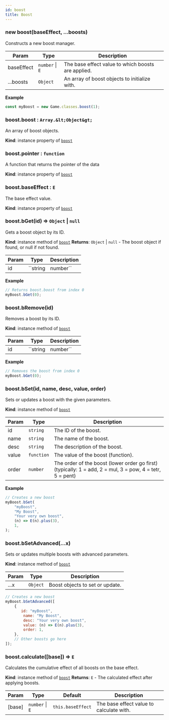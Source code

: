 ```yaml
---
id: boost
title: Boost
---
```

### new boost(baseEffect, ...boosts)
Constructs a new boost manager.


| Param | Type | Description |
| --- | --- | --- |
| baseEffect | ``number`` \| ``E`` | The base effect value to which boosts are applied. |
| ...boosts | ``Object`` | An array of boost objects to initialize with. |

**Example**
```js
const myBoost = new Game.classes.boost(1);
```
<a name="boost+boost"></a>

### boost.boost : ``Array.&lt;Object&gt;``
An array of boost objects.

**Kind**: instance property of [``boost``](#boost)
<a name="boost+pointer"></a>

### boost.pointer : ``function``
A function that returns the pointer of the data

**Kind**: instance property of [``boost``](#boost)
<a name="boost+baseEffect"></a>

### boost.baseEffect : ``E``
The base effect value.

**Kind**: instance property of [``boost``](#boost)
<a name="boost+bGet"></a>

### boost.bGet(id) ⇒ ``Object`` \| ``null``
Gets a boost object by its ID.

**Kind**: instance method of [``boost``](#boost)
**Returns**: ``Object`` \| ``null`` - The boost object if found, or null if not found.

| Param | Type | Description |
| --- | --- | --- |
| id | ``string|number`` | The ID of the boost to retrieve. |

**Example**
```js
// Returns boost.boost from index 0
myBoost.bGet(0);
```

<a name="boost+bRemove"></a>

### boost.bRemove(id)
Removes a boost by its ID.

**Kind**: instance method of [``boost``](#boost)

| Param | Type | Description |
| --- | --- | --- |
| id | ``string|number`` | The ID of the boost to remove. |

**Example**
```js
// Removes the boost from index 0
myBoost.bGet(0);
```

<a name="boost+bSet"></a>

### boost.bSet(id, name, desc, value, order)
Sets or updates a boost with the given parameters.

**Kind**: instance method of [``boost``](#boost)

| Param | Type | Description |
| --- | --- | --- |
| id | ``string`` | The ID of the boost. |
| name | ``string`` | The name of the boost. |
| desc | ``string`` | The description of the boost. |
| value | ``function`` | The value of the boost (function). |
| order | ``number`` | The order of the boost (lower order go first) (typically: 1 = add, 2 = mul, 3 = pow, 4 = tetr, 5 = pent) |

**Example**
```js
// Creates a new boost
myBoost.bSet(
    "myBoost",
    "My Boost",
    "Your very own boost",
    (n) => E(n).plus(3),
    1,
);
```

<a name="boost+bSetAdvanced"></a>

### boost.bSetAdvanced(...x)
Sets or updates multiple boosts with advanced parameters.

**Kind**: instance method of [``boost``](#boost)

| Param | Type | Description |
| --- | --- | --- |
| ...x | ``Object`` | Boost objects to set or update. |

```js
// Creates a new boost
myBoost.bSetAdvanced([
    {
       id: "myBoost",
        name: "My Boost",
        desc: "Your very own boost",
        value: (n) => E(n).plus(3),
        order: 1, 
    },
    // Other boosts go here
]);
```

<a name="boost+calculate"></a>

### boost.calculate([base]) ⇒ ``E``
Calculates the cumulative effect of all boosts on the base effect.

**Kind**: instance method of [``boost``](#boost)
**Returns**: ``E`` - The calculated effect after applying boosts.

| Param | Type | Default | Description |
| --- | --- | --- | --- |
| [base] | ``number`` \| ``E`` | ``this.baseEffect`` | The base effect value to calculate with. |


<!---
```javascript
const myBoost = new Game.classes.boost(100, {
  id: "reallyCoolBoost124",
  name: "buff this",
  desc: "really cool lol",
  type: "add",
  value: E(124),
});
const myBoost = new Game.classes.boost(1, pointer, myBoost);
```

## Methods

### `bGet(id)`

Gets a boost object by its ID.

-   **Parameters:**

    -   `id`: The ID of the boost to retrieve.

-   **Returns:**
    -   The boost object if found, or `null` if not found.

### `bRemove(id)`

Removes a boost by its ID.

-   **Parameters:**
    -   `id`: The ID of the boost to remove.

### `bSet(id, name, desc, value, order)`

Sets or updates a boost with the given parameters.

-   **Parameters:**
    -   `id`: The ID of the boost.
    -   `name`: The name of the boost.
    -   `desc`: The description of the boost.
    -   `value`: The value of the boost (function).
    -   `order`: The order of the boost (higher order goes first).

```js
myBoost.bSet("myBoostID", "My Boost", "Boost Description", valueFunction, 2);
```

### bSetAdvanced(...boosts)

Sets or updates multiple boosts with advanced parameters.

-   **Parameters:**
    -   `...boosts`: Boost objects to set or update.

```js
myBoost.bSetAdvanced(boost1, boost2, boost3);
```

### calculate(base)

Calculates the cumulative effect of all boosts on the base effect.

-   **Parameters:**
    -   `base` (optional): The base effect value to calculate with. Default is this.baseEffect
-   **Returns:**
    The calculated effect after applying boosts.

## Example Usage

```js
const myBoost = new Game.classes.boost(100, {
  id: "reallyCoolBoost124",
  name: "buff this",
  desc: "really cool lol",
  type: "add",
  value: E(124),
});

const myBoost = new Game.classes.boost(1, pointer, myBoost);

// Set additional boosts
myBoost.bSet("anotherBoostID", "Another Boost", "Boost Description", valueFunction, 1);

// Calculate the cumulative effect
const calculatedEffect = myBoost.calculate();
```
-->
